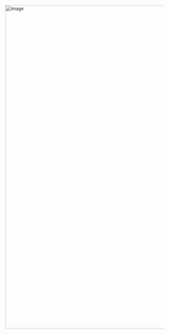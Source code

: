 <img width="1536" height="1024" alt="image" src="https://github.com/user-attachments/assets/557d0772-84e7-4453-809f-6c3243cf16ec" />
